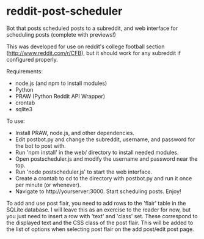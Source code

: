 reddit-post-scheduler
=====================

Bot that posts scheduled posts to a subreddit, and web interface for scheduling posts (complete with previews!)

This was developed for use on reddit's college football section (http://www.reddit.com/r/CFB), but it should work for any subreddit if configured properly.

Requirements:

* node.js (and npm to install modules)
* Python
* PRAW (Python Reddit API Wrapper)
* crontab
* sqlite3

To use:

* Install PRAW, node.js, and other dependencies.
* Edit postbot.py and change the subreddit, username, and password for the bot to post with.
* Run 'npm install' in the web/ directory to install needed modules.
* Open postscheduler.js and modify the username and password near the top.
* Run 'node postscheduler.js' to start the web interface.
* Create a crontab to cd to the directory with postbot.py and run it once per minute (or whenever).
* Navigate to http://yourserver:3000. Start scheduling posts. Enjoy!

To add and use post flair, you need to add rows to the 'flair' table in the SQLite database. I will leave this as an exercise to the reader for now, but you just need to insert a row with 'text' and 'class' set.  These correspond to the displayed text and the CSS class of the post flair.  This will be added to the list of options when selecting post flair on the add post/edit post page.
